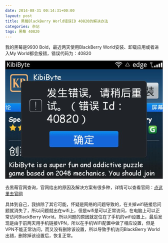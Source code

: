 ```yaml
---
date: 2014-08-31 00:14:31+00:00
layout: post
title: 黑莓BlackBerry World错误ID 40820的解决办法
categories: 杂记
tags: 黑莓 40820
---
```


我的黑莓是9930 Bold，最近两天使用BlackBerry World安装、卸载应用或者进入My World都会报错，错误代码为：40820

![](/album/other/app40820.jpg)

去黑莓官网查询，官网给出的原因及解决方案有很多种，详情可以查看官网：[点这里去官网](http://btsc.webapps.blackberry.com/btsc/viewdocument.do?noCount=true&externalId=KB28188&sliceId=1&dialogID=599906&cmd=displayKC&docType=kc&isLoadPublishedVer=&stateId=599907&docTypeID=DT_SUPPORTISSUE_1_1&ViewedDocsListHelper=com.kanisa.apps.common.BaseViewedDocsListHelperImpl)

具体到自己，我排除了其它可能，怀疑是网络的问题导致的，在关掉wifi链接后问题就消失了，所以问题就出在wifi上，但是wifi是可以正常访问，在电脑上可以正常访问BlackBerry World。所以问题的原因就定位在了手机的wifi设置上，最后发现是由于前两天用手机链接VPN，所以在手机WiFi配置中做了相应设置，但是VPN不能正常访问，而又没有删除该设置，所以导致手机访问BlackBerry World出错，删除掉该设置后，恢复正常。
